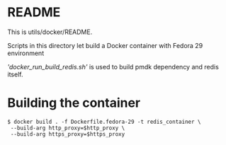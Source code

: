 # **README**

This is utils/docker/README.

Scripts in this directory let build a Docker container with Fedora 29 environment 

*'docker_run_build_redis.sh'*  is used to build pmdk dependency and redis itself.

# Building the container

```
$ docker build . -f Dockerfile.fedora-29 -t redis_container \
 --build-arg http_proxy=$http_proxy \
 --build-arg https_proxy=$https_proxy 
```

